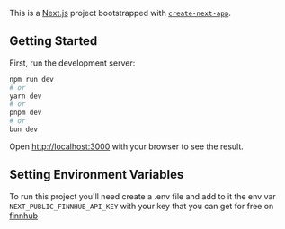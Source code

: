 This is a [Next.js](https://nextjs.org) project bootstrapped with [`create-next-app`](https://nextjs.org/docs/app/api-reference/cli/create-next-app).

## Getting Started

First, run the development server:

```bash
npm run dev
# or
yarn dev
# or
pnpm dev
# or
bun dev
```

Open [http://localhost:3000](http://localhost:3000) with your browser to see the result.

## Setting Environment Variables

To run this project you'll need create a .env file and add to it the env var `NEXT_PUBLIC_FINNHUB_API_KEY` with your key that you can get for free on [finnhub](https://finnhub.io/dashboard)
